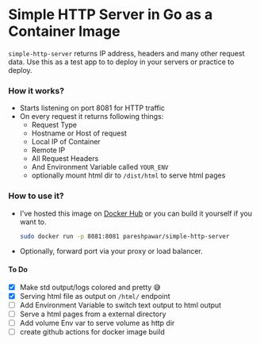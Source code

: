 # Simple HTTP Server in Go as a Container Image

`simple-http-server` returns IP address, headers and many other request data. Use this as a test app to to deploy in your servers or practice to deploy.

### How it works?

- Starts listening on port 8081 for HTTP traffic
- On every request it returns following things:
  - Request Type
  - Hostname or Host of request
  - Local IP of Container
  - Remote IP
  - All Request Headers
  - And Environment Variable called `YOUR_ENV`
  - optionally mount html dir to `/dist/html` to serve html pages

### How to use it?

- I've hosted this image on [Docker Hub](https://hub.docker.com/r/pareshpawar/simple-http-server) or you can build it yourself if you want to.

  ```bash
  sudo docker run -p 8081:8081 pareshpawar/simple-http-server
  ```

- Optionally, forward port via your proxy or load balancer.

#### To Do

- [x] Make std output/logs colored and pretty 😅
- [x] Serving html file as output on ```/html/``` endpoint
- [ ] Add Environment Variable to switch text output to html output
- [ ] Serve a html pages from a external directory
- [ ] Add volume Env var to serve volume as http dir
- [ ] create github actions for docker image build
